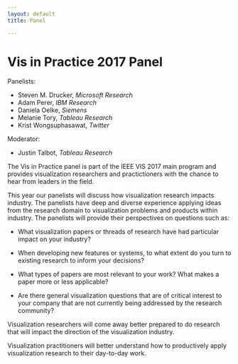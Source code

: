 ```yaml
---
layout: default
title: Panel

---
```


# Vis in Practice 2017 Panel

Panelists:
* Steven M. Drucker, _Microsoft Research_
* Adam Perer, _IBM Research_
* Daniela Oelke, _Siemens_
* Melanie Tory, _Tableau Research_
* Krist Wongsuphasawat, _Twitter_

Moderator:
* Justin Talbot, _Tableau Research_


The Vis in Practice panel is part of the IEEE VIS 2017 main program and provides visualization researchers and practictioners with the chance to hear from leaders in the field.

This year our panelists will discuss how visualization research impacts industry. The panelists have deep and diverse experience applying ideas from the research domain to visualization problems and products within industry. The panelists will provide their perspectives on questions such as:

* What visualization papers or threads of research have had particular impact on your industry?

* When developing new features or systems, to what extent do you turn to existing research to inform your decisions?

* What types of papers are most relevant to your work? What makes a paper more or less applicable?

* Are there general visualization questions that are of critical interest to your company that are not currently being addressed by the research community?

Visualization researchers will come away better prepared to do research that will impact the direction of the visualization industry.

Visualization practitioners will better understand how to productively apply visualization research to their day-to-day work.
 
